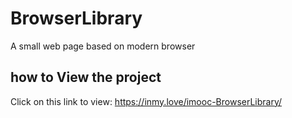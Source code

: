 # BrowserLibrary
  A small web page based on modern browser

## how to View the project
  Click on this link to view: https://inmy.love/imooc-BrowserLibrary/
